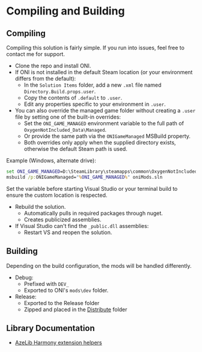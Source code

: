 # Compiling and Building

## Compiling

Compiling this solution is fairly simple.  If you run into issues, feel free to contact me for support.

- Clone the repo and install ONI.
- If ONI is not installed in the default Steam location (or your environment differs from the default):
  - In the `Solution Items` folder, add a new `.xml` file named `Directory.Build.props.user`.
  - Copy the contents of `.default` to `.user`.
  - Edit any properties specific to your environment in `.user`.
- You can also override the managed game folder without creating a `.user` file by setting one of the built-in overrides:
  - Set the `ONI_GAME_MANAGED` environment variable to the full path of `OxygenNotIncluded_Data\Managed`.
  - Or provide the same path via the `ONIGameManaged` MSBuild property.
  - Both overrides only apply when the supplied directory exists, otherwise the default Steam path is used.

Example (Windows, alternate drive):

```cmd
set ONI_GAME_MANAGED=D:\SteamLibrary\steamapps\common\OxygenNotIncluded\OxygenNotIncluded_Data\Managed
msbuild /p:ONIGameManaged="%ONI_GAME_MANAGED%" oniMods.sln
```

Set the variable before starting Visual Studio or your terminal build to ensure the custom location is respected.
- Rebuild the solution.
  - Automatically pulls in required packages through nuget.
  - Creates publicized assemblies.
- If Visual Studio can't find the `_public.dll` assemblies:
  - Restart VS and reopen the solution.

## Building

Depending on the build configuration, the mods will be handled differently.

- Debug: 
  - Prefixed with `DEV_`
  - Exported to ONI's `mods\dev` folder.
- Release:
  - Exported to the Release folder
  - Zipped and placed in the [Distribute](https://github.com/AzeTheGreat/ONI-Mods/tree/master/Distribute) folder

## Library Documentation

- [AzeLib Harmony extension helpers](AzeLib/Extensions/README.md)
